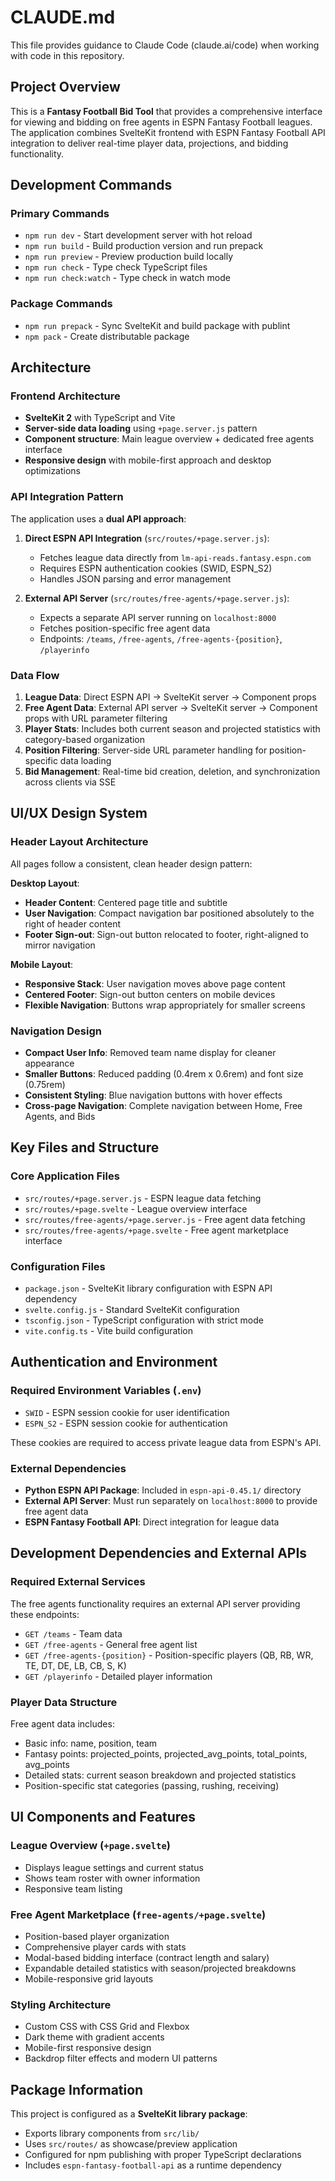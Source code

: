 # CLAUDE.md

This file provides guidance to Claude Code (claude.ai/code) when working with code in this repository.

## Project Overview

This is a **Fantasy Football Bid Tool** that provides a comprehensive interface for viewing and bidding on free agents in ESPN Fantasy Football leagues. The application combines SvelteKit frontend with ESPN Fantasy Football API integration to deliver real-time player data, projections, and bidding functionality.

## Development Commands

### Primary Commands
- `npm run dev` - Start development server with hot reload
- `npm run build` - Build production version and run prepack
- `npm run preview` - Preview production build locally
- `npm run check` - Type check TypeScript files
- `npm run check:watch` - Type check in watch mode

### Package Commands
- `npm run prepack` - Sync SvelteKit and build package with publint
- `npm pack` - Create distributable package

## Architecture

### Frontend Architecture
- **SvelteKit 2** with TypeScript and Vite
- **Server-side data loading** using `+page.server.js` pattern
- **Component structure**: Main league overview + dedicated free agents interface
- **Responsive design** with mobile-first approach and desktop optimizations

### API Integration Pattern
The application uses a **dual API approach**:

1. **Direct ESPN API Integration** (`src/routes/+page.server.js`):
   - Fetches league data directly from `lm-api-reads.fantasy.espn.com`
   - Requires ESPN authentication cookies (SWID, ESPN_S2)
   - Handles JSON parsing and error management

2. **External API Server** (`src/routes/free-agents/+page.server.js`):
   - Expects a separate API server running on `localhost:8000`
   - Fetches position-specific free agent data
   - Endpoints: `/teams`, `/free-agents`, `/free-agents-{position}`, `/playerinfo`

### Data Flow
1. **League Data**: Direct ESPN API → SvelteKit server → Component props
2. **Free Agent Data**: External API server → SvelteKit server → Component props with URL parameter filtering
3. **Player Stats**: Includes both current season and projected statistics with category-based organization
4. **Position Filtering**: Server-side URL parameter handling for position-specific data loading
5. **Bid Management**: Real-time bid creation, deletion, and synchronization across clients via SSE

## UI/UX Design System

### Header Layout Architecture
All pages follow a consistent, clean header design pattern:

**Desktop Layout**:
- **Header Content**: Centered page title and subtitle
- **User Navigation**: Compact navigation bar positioned absolutely to the right of header content
- **Footer Sign-out**: Sign-out button relocated to footer, right-aligned to mirror navigation

**Mobile Layout**: 
- **Responsive Stack**: User navigation moves above page content
- **Centered Footer**: Sign-out button centers on mobile devices
- **Flexible Navigation**: Buttons wrap appropriately for smaller screens

### Navigation Design
- **Compact User Info**: Removed team name display for cleaner appearance
- **Smaller Buttons**: Reduced padding (0.4rem x 0.6rem) and font size (0.75rem)
- **Consistent Styling**: Blue navigation buttons with hover effects
- **Cross-page Navigation**: Complete navigation between Home, Free Agents, and Bids

## Key Files and Structure

### Core Application Files
- `src/routes/+page.server.js` - ESPN league data fetching
- `src/routes/+page.svelte` - League overview interface
- `src/routes/free-agents/+page.server.js` - Free agent data fetching
- `src/routes/free-agents/+page.svelte` - Free agent marketplace interface

### Configuration Files
- `package.json` - SvelteKit library configuration with ESPN API dependency
- `svelte.config.js` - Standard SvelteKit configuration
- `tsconfig.json` - TypeScript configuration with strict mode
- `vite.config.ts` - Vite build configuration

## Authentication and Environment

### Required Environment Variables (`.env`)
- `SWID` - ESPN session cookie for user identification
- `ESPN_S2` - ESPN session cookie for authentication

These cookies are required to access private league data from ESPN's API.

### External Dependencies
- **Python ESPN API Package**: Included in `espn-api-0.45.1/` directory
- **External API Server**: Must run separately on `localhost:8000` to provide free agent data
- **ESPN Fantasy Football API**: Direct integration for league data

## Development Dependencies and External APIs

### Required External Services
The free agents functionality requires an external API server providing these endpoints:
- `GET /teams` - Team data
- `GET /free-agents` - General free agent list  
- `GET /free-agents-{position}` - Position-specific players (QB, RB, WR, TE, DT, DE, LB, CB, S, K)
- `GET /playerinfo` - Detailed player information

### Player Data Structure
Free agent data includes:
- Basic info: name, position, team
- Fantasy points: projected_points, projected_avg_points, total_points, avg_points
- Detailed stats: current season breakdown and projected statistics
- Position-specific stat categories (passing, rushing, receiving)

## UI Components and Features

### League Overview (`+page.svelte`)
- Displays league settings and current status
- Shows team roster with owner information
- Responsive team listing

### Free Agent Marketplace (`free-agents/+page.svelte`)
- Position-based player organization
- Comprehensive player cards with stats
- Modal-based bidding interface (contract length and salary)
- Expandable detailed statistics with season/projected breakdowns
- Mobile-responsive grid layouts

### Styling Architecture
- Custom CSS with CSS Grid and Flexbox
- Dark theme with gradient accents
- Mobile-first responsive design
- Backdrop filter effects and modern UI patterns

## Package Information

This project is configured as a **SvelteKit library package**:
- Exports library components from `src/lib/`
- Uses `src/routes/` as showcase/preview application  
- Configured for npm publishing with proper TypeScript declarations
- Includes `espn-fantasy-football-api` as a runtime dependency